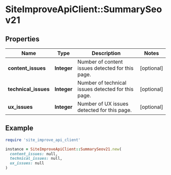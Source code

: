 # SiteImproveApiClient::SummarySeov21

## Properties

| Name | Type | Description | Notes |
| ---- | ---- | ----------- | ----- |
| **content_issues** | **Integer** | Number of content issues detected for this page. | [optional] |
| **technical_issues** | **Integer** | Number of technical issues detected for this page. | [optional] |
| **ux_issues** | **Integer** | Number of UX issues detected for this page. | [optional] |

## Example

```ruby
require 'site_improve_api_client'

instance = SiteImproveApiClient::SummarySeov21.new(
  content_issues: null,
  technical_issues: null,
  ux_issues: null
)
```


